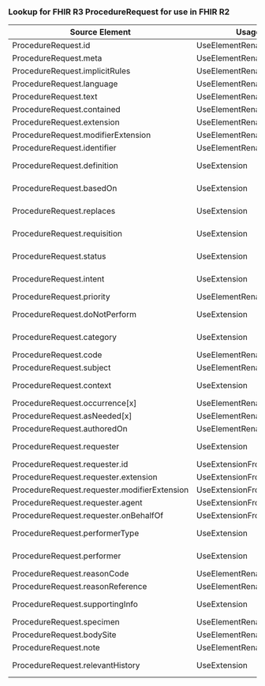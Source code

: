 ### Lookup for FHIR R3 ProcedureRequest for use in FHIR R2

| Source Element | Usage | Target |
| -------------- | ----- | ------ |
| ProcedureRequest.id | UseElementRenamed | DiagnosticOrder.id |
| ProcedureRequest.meta | UseElementRenamed | DiagnosticOrder.meta |
| ProcedureRequest.implicitRules | UseElementRenamed | DiagnosticOrder.implicitRules |
| ProcedureRequest.language | UseElementRenamed | DiagnosticOrder.language |
| ProcedureRequest.text | UseElementRenamed | DiagnosticOrder.text |
| ProcedureRequest.contained | UseElementRenamed | DiagnosticOrder.contained |
| ProcedureRequest.extension | UseElementRenamed | DiagnosticOrder.extension |
| ProcedureRequest.modifierExtension | UseElementRenamed | DiagnosticOrder.modifierExtension |
| ProcedureRequest.identifier | UseElementRenamed | DiagnosticOrder.identifier |
| ProcedureRequest.definition | UseExtension | http://hl7.org/fhir/3.0/StructureDefinition/extension-ProcedureRequest.definition |
| ProcedureRequest.basedOn | UseExtension | http://hl7.org/fhir/3.0/StructureDefinition/extension-ProcedureRequest.basedOn |
| ProcedureRequest.replaces | UseExtension | http://hl7.org/fhir/3.0/StructureDefinition/extension-ProcedureRequest.replaces |
| ProcedureRequest.requisition | UseExtension | http://hl7.org/fhir/3.0/StructureDefinition/extension-ProcedureRequest.requisition |
| ProcedureRequest.status | UseExtension | http://hl7.org/fhir/3.0/StructureDefinition/extension-ProcedureRequest.status |
| ProcedureRequest.intent | UseExtension | http://hl7.org/fhir/3.0/StructureDefinition/extension-ProcedureRequest.intent |
| ProcedureRequest.priority | UseElementRenamed | DiagnosticOrder.priority |
| ProcedureRequest.doNotPerform | UseExtension | http://hl7.org/fhir/3.0/StructureDefinition/extension-ProcedureRequest.doNotPerform |
| ProcedureRequest.category | UseExtension | http://hl7.org/fhir/3.0/StructureDefinition/extension-ProcedureRequest.category |
| ProcedureRequest.code | UseElementRenamed | DiagnosticOrder.item.code |
| ProcedureRequest.subject | UseElementRenamed | DiagnosticOrder.subject |
| ProcedureRequest.context | UseExtension | http://hl7.org/fhir/3.0/StructureDefinition/extension-ProcedureRequest.context |
| ProcedureRequest.occurrence[x] | UseElementRenamed | ProcedureRequest.scheduled[x] |
| ProcedureRequest.asNeeded[x] | UseElementRenamed | ProcedureRequest.asNeeded[x] |
| ProcedureRequest.authoredOn | UseElementRenamed | ProcedureRequest.orderedOn |
| ProcedureRequest.requester | UseExtension | http://hl7.org/fhir/3.0/StructureDefinition/extension-ProcedureRequest.requester |
| ProcedureRequest.requester.id | UseExtensionFromAncestor | - |
| ProcedureRequest.requester.extension | UseExtensionFromAncestor | - |
| ProcedureRequest.requester.modifierExtension | UseExtensionFromAncestor | - |
| ProcedureRequest.requester.agent | UseExtensionFromAncestor | - |
| ProcedureRequest.requester.onBehalfOf | UseExtensionFromAncestor | - |
| ProcedureRequest.performerType | UseExtension | http://hl7.org/fhir/3.0/StructureDefinition/extension-ProcedureRequest.performerType |
| ProcedureRequest.performer | UseExtension | http://hl7.org/fhir/3.0/StructureDefinition/extension-ProcedureRequest.performer |
| ProcedureRequest.reasonCode | UseElementRenamed | DiagnosticOrder.reason |
| ProcedureRequest.reasonReference | UseElementRenamed | DiagnosticOrder.supportingInformation |
| ProcedureRequest.supportingInfo | UseExtension | http://hl7.org/fhir/3.0/StructureDefinition/extension-ProcedureRequest.supportingInfo |
| ProcedureRequest.specimen | UseElementRenamed | DiagnosticOrder.specimen |
| ProcedureRequest.bodySite | UseElementRenamed | DiagnosticOrder.item.bodySite |
| ProcedureRequest.note | UseElementRenamed | DiagnosticOrder.note |
| ProcedureRequest.relevantHistory | UseExtension | http://hl7.org/fhir/3.0/StructureDefinition/extension-ProcedureRequest.relevantHistory |
